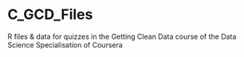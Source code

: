 # C_GCD_Files
R files &amp; data for quizzes in the Getting Clean Data course of the Data Science Specialisation of Coursera
